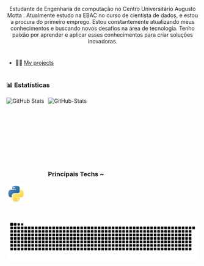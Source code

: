 
<p align="center">Estudante de Engenharia de computação no Centro Universitário Augusto Motta . Atualmente estudo na EBAC no curso de cientista de dados, e estou a procura do primeiro emprego.
Estou constantemente atualizando meus conhecimentos e buscando novos desafios na área de tecnologia. Tenho paixão por aprender e aplicar esses conhecimentos para criar soluções inovadoras.

#

<img align="right" alt="" height="190px" src="./src/study.gif">


- 👨‍💻 [My projects](https://github.com/YgorBenicio?tab=repositories)

#

### 📊 Estatísticas

<p>
  <img 
    align="left" 
    alt="GitHub Stats" 
    height="200" 
    style="padding-right: 10px;" 
    src="https://github-readme-stats.vercel.app/api?username=Ygorbenicio&show_icons=true&theme=dark&include_all_commits=true&locale=pt-br" 
  />

<img 
      align="left" 
      alt="GitHub-Stats" 
      height="140" 
      src="https://github-readme-stats.vercel.app/api/top-langs/?username=Ygorbenicio&theme=dark&layout=compact&custom_title=Tecnologias&langs_count=9" 
  />

</p>

<br/>
<br/>
<br/>
<br/>

<br/><br/><br/><br/><br/>
<h3 align="left">Principais Techs ~</h3>

<div align="left">
  <img  alt="ygor-Python" height="50" src="https://raw.githubusercontent.com/devicons/devicon/master/icons/python/python-original.svg">
  <img width="8" />
</div>

#

<picture>
  <source media="(prefers-color-scheme: dark)" srcset="https://raw.githubusercontent.com/ygorbenicio/ygorbenicio/output/github-contribution-grid-snake-dark.svg">
  <source media="(prefers-color-scheme: light)" srcset="https://raw.githubusercontent.com/ygorbenicio/ygorbenicio/output/github-contribution-grid-snake.svg">
  <img alt="github contribution grid snake animation" src="https://raw.githubusercontent.com/ygorbenicio/ygorbenicio/output/github-contribution-grid-snake.svg">
</picture>
